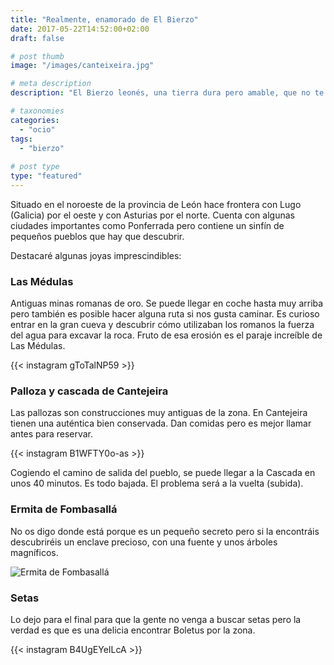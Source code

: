 ```yaml
---
title: "Realmente, enamorado de El Bierzo"
date: 2017-05-22T14:52:00+02:00
draft: false

# post thumb
image: "/images/canteixeira.jpg"

# meta description
description: "El Bierzo leonés, una tierra dura pero amable, que no te dejará indiferente"

# taxonomies
categories: 
  - "ocio"
tags:
  - "bierzo"
  
# post type
type: "featured"
---
```


Situado en el noroeste de la provincia de León hace frontera con Lugo (Galicia) por el oeste y con Asturias por el norte. Cuenta con algunas ciudades importantes como Ponferrada pero contiene un sinfín de pequeños pueblos que hay que descubrir.

Destacaré algunas joyas imprescindibles:

### Las Médulas

Antiguas minas romanas de oro. Se puede llegar en coche hasta muy arriba pero también es posible hacer alguna ruta si nos gusta caminar.
Es curioso entrar en la gran cueva y descubrir cómo utilizaban los romanos la fuerza del agua para excavar la roca. Fruto de esa erosión es el paraje increíble de Las Médulas.

{{< instagram gToTalNP59 >}}

### Palloza y cascada de Cantejeira

Las pallozas son construcciones muy antiguas de la zona. En Cantejeira tienen una auténtica bien conservada. Dan comidas pero es mejor llamar antes para reservar.

{{< instagram B1WFTY0o-as >}}

Cogiendo el camino de salida del pueblo, se puede llegar a la Cascada en unos 40 minutos. Es todo bajada. El problema será a la vuelta (subida). 

### Ermita de Fombasallá

No os digo donde está porque es un pequeño secreto pero si la encontráis descubriréis un enclave precioso, con una fuente y unos árboles magníficos.

![Ermita de Fombasallá](/images/fombasalla.jpg)

### Setas

Lo dejo para el final para que la gente no venga a buscar setas pero la verdad es que es una delicia encontrar Boletus por la zona.

{{< instagram B4UgEYeILcA >}}




